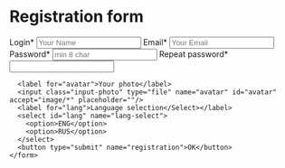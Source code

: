 <!DOCTYPE html>
<html lang="en">
  <head>
    <meta charset="UTF-8" />
    <meta name="viewport" content="width=device-width, initial-scale=1.0" />
    <meta http-equiv="X-UA-Compatible" content="ie=edge" />
    <title>Registration form</title>
    <link rel="stylesheet" href="styles.css" />
  </head>
  <body>
    <form method="post">
      <h1>Registration form</h1>
      <label for="login">Login<span class="required">*</span></label>
      <input  class="input-field" id="login" type="text" name="login" placeholder="Your Name" required/>
      <label for="email">Email<span class="required">*</span></label>
      <input class="input-field"
        id="email"
        type="email"
        name="email"
        placeholder="Your Email"
        required
      />
      <label for="pass">Password<span class="required">*</span></label>
      <input class="input-field"
        id="pass"
        type="password"
        name="password"
        placeholder="min 8 char"
        minlength="8"
        required
      />
      <label for="repeat pass">Repeat password<span class="required">*</span></label>
      <input class="input-field"
        id="repeat pass"
        type="password"
        name="password"
        placeholder=""
        minlength="8"
        required
      />
      
      <label for="avatar">Your photo</label>
      <input class="input-photo" type="file" name="avatar" id="avatar" accept="image/*" placeholder=""/>
      <label for="lang">Language selection</Select></label>
      <select id="lang" name="lang-select">
        <option>ENG</option>
        <option>RUS</option>
      </select>
      <button type="submit" name="registration">OK</button>
    </form>
  </body>
</html>
